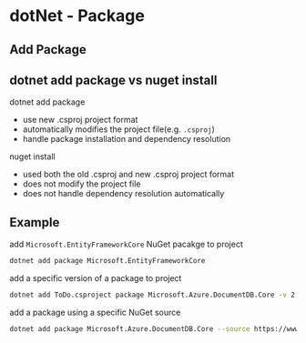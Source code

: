 # dotNet - Package

## Add Package

## dotnet add package vs nuget install

dotnet add package

- use new .csproj project format
- automatically modifies the project file(e.g. `.csproj`)
- handle package installation and dependency resolution

nuget install

- used both the old .csproj and new .csproj project format
- does not modify the project file
- does not handle dependency resolution automatically

## Example

add `Microsoft.EntityFrameworkCore` NuGet pacakge to project

```sh
dotnet add package Microsoft.EntityFrameworkCore
```

add a specific version of a package to project

```sh
dotnet add ToDo.csproject package Microsoft.Azure.DocumentDB.Core -v 2.11.6
```

add a package using a specific NuGet source

```sh
dotnet add package Microsoft.Azure.DocumentDB.Core --source https://www.nuget.org/api/v2/package
```
